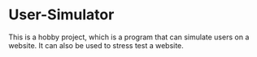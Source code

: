 # User-Simulator
This is a hobby project, which is a program that can simulate users on a website. It can also be used to stress test a website.

